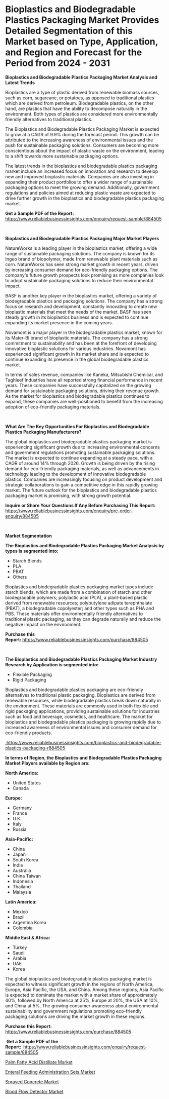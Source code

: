 <p><h1>Bioplastics and Biodegradable Plastics Packaging Market Provides Detailed Segmentation of this Market based on Type, Application, and Region and Forecast for the Period from 2024 - 2031</h1></p><p><strong>Bioplastics and Biodegradable Plastics Packaging Market Analysis and Latest Trends</strong></p>
<p><p>Bioplastics are a type of plastic derived from renewable biomass sources, such as corn, sugarcane, or potatoes, as opposed to traditional plastics which are derived from petroleum. Biodegradable plastics, on the other hand, are plastics that have the ability to decompose naturally in the environment. Both types of plastics are considered more environmentally friendly alternatives to traditional plastics.</p><p>The Bioplastics and Biodegradable Plastics Packaging Market is expected to grow at a CAGR of 9.9% during the forecast period. This growth can be attributed to the increasing awareness of environmental issues and the push for sustainable packaging solutions. Consumers are becoming more conscientious about the impact of plastic waste on the environment, leading to a shift towards more sustainable packaging options. </p><p>The latest trends in the bioplastics and biodegradable plastics packaging market include an increased focus on innovation and research to develop new and improved bioplastic materials. Companies are also investing in expanding their product portfolios to offer a wider range of sustainable packaging options to meet the growing demand. Additionally, government regulations and policies aimed at reducing plastic waste are expected to drive further growth in the bioplastics and biodegradable plastics packaging market.</p></p>
<p><strong>Get a Sample PDF of the Report:&nbsp;</strong> <a href="https://www.reliablebusinessinsights.com/enquiry/request-sample/884505">https://www.reliablebusinessinsights.com/enquiry/request-sample/884505</a></p>
<p>&nbsp;</p>
<p><strong>Bioplastics and Biodegradable Plastics Packaging Major Market Players</strong></p>
<p><p>NatureWorks is a leading player in the bioplastics market, offering a wide range of sustainable packaging solutions. The company is known for its Ingeo brand of biopolymer, made from renewable plant materials such as corn. NatureWorks has seen strong market growth in recent years, driven by increasing consumer demand for eco-friendly packaging options. The company's future growth prospects look promising as more companies look to adopt sustainable packaging solutions to reduce their environmental impact.</p><p>BASF is another key player in the bioplastics market, offering a variety of biodegradable plastics and packaging solutions. The company has a strong focus on research and development, constantly innovating to create new bioplastic materials that meet the needs of the market. BASF has seen steady growth in its bioplastics business and is expected to continue expanding its market presence in the coming years.</p><p>Novamont is a major player in the biodegradable plastics market, known for its Mater-Bi brand of bioplastic materials. The company has a strong commitment to sustainability and has been at the forefront of developing innovative bioplastic solutions for various industries. Novamont has experienced significant growth in its market share and is expected to continue expanding its presence in the global biodegradable plastics market.</p><p>In terms of sales revenue, companies like Kaneka, Mitsubishi Chemical, and Taghleef Industries have all reported strong financial performance in recent years. These companies have successfully capitalized on the growing demand for sustainable packaging solutions, driving their revenue growth. As the market for bioplastics and biodegradable plastics continues to expand, these companies are well-positioned to benefit from the increasing adoption of eco-friendly packaging materials.</p></p>
<p>&nbsp;</p>
<p><strong>What Are The Key Opportunities For Bioplastics and Biodegradable Plastics Packaging Manufacturers?</strong></p>
<p><p>The global bioplastics and biodegradable plastics packaging market is experiencing significant growth due to increasing environmental concerns and government regulations promoting sustainable packaging solutions. The market is expected to continue expanding at a steady pace, with a CAGR of around 14% through 2026. Growth is being driven by the rising demand for eco-friendly packaging materials, as well as advancements in technology leading to the development of innovative biodegradable plastics. Companies are increasingly focusing on product development and strategic collaborations to gain a competitive edge in this rapidly growing market. The future outlook for the bioplastics and biodegradable plastics packaging market is promising, with strong growth potential.</p></p>
<p><strong>Inquire or Share Your Questions If Any Before Purchasing This Report:</strong> <a href="https://www.reliablebusinessinsights.com/enquiry/pre-order-enquiry/884505">https://www.reliablebusinessinsights.com/enquiry/pre-order-enquiry/884505</a></p>
<p>&nbsp;</p>
<p><strong>Market Segmentation</strong></p>
<p><strong>The Bioplastics and Biodegradable Plastics Packaging Market Analysis by types is segmented into:</strong></p>
<p><ul><li>Starch Blends</li><li>PLA</li><li>PBAT</li><li>Others</li></ul></p>
<p><p>Bioplastics and biodegradable plastics packaging market types include starch blends, which are made from a combination of starch and other biodegradable polymers; polylactic acid (PLA), a plant-based plastic derived from renewable resources; polybutylene adipate terephthalate (PBAT), a biodegradable copolyester; and other types such as PHA and PBS. These materials offer environmentally friendly alternatives to traditional plastic packaging, as they can degrade naturally and reduce the negative impact on the environment.</p></p>
<p><strong>Purchase this Report:&nbsp;</strong><a href="https://www.reliablebusinessinsights.com/purchase/884505">https://www.reliablebusinessinsights.com/purchase/884505</a></p>
<p>&nbsp;</p>
<p><strong>The Bioplastics and Biodegradable Plastics Packaging Market Industry Research by Application is segmented into:</strong></p>
<p><ul><li>Flexible Packaging</li><li>Rigid Packaging</li></ul></p>
<p><p>Bioplastics and biodegradable plastics packaging are eco-friendly alternatives to traditional plastic packaging. Bioplastics are derived from renewable resources, while biodegradable plastics break down naturally in the environment. These materials are commonly used in both flexible and rigid packaging applications, providing sustainable solutions for industries such as food and beverage, cosmetics, and healthcare. The market for bioplastics and biodegradable plastics packaging is growing rapidly due to increased awareness of environmental issues and consumer demand for eco-friendly products.</p></p>
<p><a href="https://www.reliablebusinessinsights.com/bioplastics-and-biodegradable-plastics-packaging-r884505">&nbsp;https://www.reliablebusinessinsights.com/bioplastics-and-biodegradable-plastics-packaging-r884505</a></p>
<p><strong>In terms of Region, the Bioplastics and Biodegradable Plastics Packaging Market Players available by Region are:</strong></p>
<p>
    <p> <strong> North America: </strong>
        <ul>
            <li>United States</li>
            <li>Canada</li>
        </ul>
        </p> 
    <p> <strong> Europe: </strong>
        <ul>
            <li>Germany</li>
            <li>France</li>
            <li>U.K.</li>
            <li>Italy</li>
            <li>Russia</li>
        </ul>
        </p> 
    <p> <strong> Asia-Pacific: </strong>
        <ul>
            <li>China</li>
            <li>Japan</li>
            <li>South Korea</li>
            <li>India</li>
            <li>Australia</li>
            <li>China Taiwan</li>
            <li>Indonesia</li>
            <li>Thailand</li>
            <li>Malaysia</li>
        </ul>
        </p> 
    <p> <strong> Latin America: </strong>
        <ul>
            <li>Mexico</li>
            <li>Brazil</li>
            <li>Argentina Korea</li>
            <li>Colombia</li>
        </ul>
        </p> 
    <p> <strong> Middle East & Africa: </strong>
        <ul>
            <li>Turkey</li>
            <li>Saudi</li>
            <li>Arabia</li>
            <li>UAE</li>
            <li>Korea</li>
        </ul>
    </p>
    </p>
<p><p>The global bioplastics and biodegradable plastics packaging market is expected to witness significant growth in the regions of North America, Europe, Asia Pacific, the USA, and China. Among these regions, Asia Pacific is expected to dominate the market with a market share of approximately 40%, followed by North America at 25%, Europe at 20%, the USA at 10%, and China at 5%. The growing consumer awareness about environmental sustainability and government regulations promoting eco-friendly packaging solutions are driving the market growth in these regions.</p></p>
<p><strong>Purchase this Report: </strong><a href="https://www.reliablebusinessinsights.com/purchase/884505">https://www.reliablebusinessinsights.com/purchase/884505</a></p>
<p>&nbsp;<strong>Get a Sample PDF of the Report:&nbsp;&nbsp;</strong><a href="https://www.reliablebusinessinsights.com/enquiry/request-sample/884505">https://www.reliablebusinessinsights.com/enquiry/request-sample/884505</a></p>
<p><strong></strong></p>
<p><p><a href="https://www.linkedin.com/pulse/strategic-insights-global-palm-fatty-acid-distillate-2bgfc">Palm Fatty Acid Distillate Market</a></p><p><a href="https://github.com/mancsybtousav/Market-Research-Report-List-3/blob/main/enteral-feeding-administration-sets-market.md">Enteral Feeding Administration Sets Market</a></p><p><a href="https://www.linkedin.com/pulse/sprayed-concrete-market-research-report-forecast-growth-prospects-ttixf">Sprayed Concrete Market</a></p><p><a href="https://github.com/maudAbbott7/Market-Research-Report-List-2/blob/main/blood-flow-detector-market.md">Blood Flow Detector Market</a></p></p>